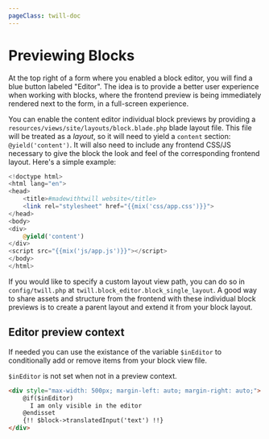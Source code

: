 ```yaml
---
pageClass: twill-doc
---
```


# Previewing Blocks

At the top right of a form where you enabled a block editor, you will find a blue button labeled "Editor". The idea is to provide a better user experience when working with blocks, where the frontend preview is being immediately rendered next to the form, in a full-screen experience.

You can enable the content editor individual block previews by providing a `resources/views/site/layouts/block.blade.php` blade layout file. This file will be treated as a _layout_, so it will need to yield a `content` section: `@yield('content')`. It will also need to include any frontend CSS/JS necessary to give the block the look and feel of the corresponding frontend layout. Here's a simple example:

```php
<!doctype html>
<html lang="en">
<head>
    <title>#madewithtwill website</title>
    <link rel="stylesheet" href="{{mix('css/app.css')}}">
</head>
<body>
<div>
    @yield('content')
</div>
<script src="{{mix('js/app.js')}}"></script>
</body>
</html>
```

If you would like to specify a custom layout view path, you can do so in `config/twill.php` at `twill.block_editor.block_single_layout`.
A good way to share assets and structure from the frontend with these individual block previews is to create a parent layout and extend it from your block layout.

## Editor preview context

If needed you can use the existance of the variable `$inEditor` to conditionally add or remove items from your block
view file.

`$inEditor` is not set when not in a preview context.

```html
<div style="max-width: 500px; margin-left: auto; margin-right: auto;">
    @if($inEditor)
      I am only visible in the editor
    @endisset
    {!! $block->translatedInput('text') !!}
</div>
```

